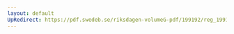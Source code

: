 ```yaml
---
layout: default
UpRedirect: https://pdf.swedeb.se/riksdagen-volumeG-pdf/199192/reg_199192/reg_199192_0269.pdf
---
```

